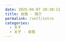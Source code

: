 ```yaml
---
date: 2025-04-07 20:30:11
title: 自我 - 简介
permalink: /self/intro
categories:
  - 关于
  - 关于 - 自我
---
```

